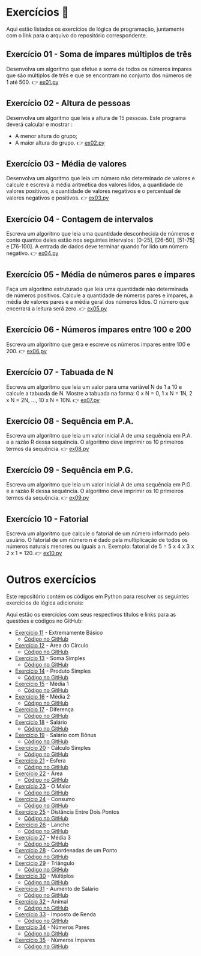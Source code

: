 # Exercícios 📝

Aqui estão listados os exercícios de lógica de programação, juntamente com o link para o arquivo do repositório correspondente.

## Exercício 01 - Soma de ímpares múltiplos de três
Desenvolva um algoritmo que efetue a soma de todos os números ímpares que são múltiplos de três e que se encontram no conjunto dos números de 1 até 500.
👉 [ex01.py](https://github.com/faalb/Atividades-Logica-Python/blob/novos-arquivos/ex01.py)

## Exercício 02 - Altura de pessoas
Desenvolva um algoritmo que leia a altura de 15 pessoas. Este programa deverá calcular e mostrar :
- A menor altura do grupo;
- A maior altura do grupo.
👉 [ex02.py](https://github.com/faalb/Atividades-Logica-Python/blob/novos-arquivos/ex02.py)

## Exercício 03 - Média de valores
Desenvolva um algoritmo que leia um número não determinado de valores e calcule e escreva a média aritmética dos valores lidos, a quantidade de valores positivos, a quantidade de valores negativos e o percentual de valores negativos e positivos.
👉 [ex03.py](https://github.com/faalb/Atividades-Logica-Python/blob/novos-arquivos/ex03.py)

## Exercício 04 - Contagem de intervalos
Escreva um algoritmo que leia uma quantidade desconhecida de números e conte quantos deles estão nos seguintes intervalos: [0-25], [26-50], [51-75] e [76-100]. A entrada de dados deve terminar quando for lido um número negativo.
👉 [ex04.py](https://github.com/faalb/Atividades-Logica-Python/blob/novos-arquivos/ex04.py)

## Exercício 05 - Média de números pares e ímpares
Faça um algoritmo estruturado que leia uma quantidade não determinada de números positivos. Calcule a quantidade de números pares e ímpares, a média de valores pares e a média geral dos números lidos. O número que encerrará a leitura será zero.
👉 [ex05.py](https://github.com/faalb/Atividades-Logica-Python/blob/novos-arquivos/ex05.py)

## Exercício 06 - Números ímpares entre 100 e 200
Escreva um algoritmo que gera e escreve os números ímpares entre 100 e 200.
👉 [ex06.py](https://github.com/faalb/Atividades-Logica-Python/blob/novos-arquivos/ex06.py)

## Exercício 07 - Tabuada de N
Escreva um algoritmo que leia um valor para uma variável N de 1 a 10 e calcule a tabuada de N. Mostre a tabuada na forma: 0 x N = 0, 1 x N = 1N, 2 x N = 2N, ..., 10 x N = 10N.
👉 [ex07.py](https://github.com/faalb/Atividades-Logica-Python/blob/novos-arquivos/ex07.py)

## Exercício 08 - Sequência em P.A.
Escreva um algoritmo que leia um valor inicial A
de uma sequência em P.A. e a razão R dessa sequência. O algoritmo deve imprimir os 10 primeiros termos da sequência.
👉 [ex08.py](https://github.com/faalb/Atividades-Logica-Python/blob/novos-arquivos/ex08.py)

## Exercício 09 - Sequência em P.G.
Escreva um algoritmo que leia um valor inicial A de uma sequência em P.G. e a razão R dessa sequência. O algoritmo deve imprimir os 10 primeiros termos da sequência.
👉 [ex09.py](https://github.com/faalb/Atividades-Logica-Python/blob/novos-arquivos/ex09.py)

## Exercício 10 - Fatorial
Escreva um algoritmo que calcule o fatorial de um número informado pelo usuário. O fatorial de um número n é dado pela multiplicação de todos os números naturais menores ou iguais a n. Exemplo: fatorial de 5 = 5 x 4 x 3 x 2 x 1 = 120.
👉 [ex10.py](https://github.com/faalb/Atividades-Logica-Python/blob/novos-arquivos/ex10.py)

# Outros exercícios

Este repositório contém os códigos em Python para resolver os seguintes exercícios de lógica adicionais:

Aqui estão os exercícios com seus respectivos títulos e links para as questões e códigos no GitHub:

- [Exercício 11](https://www.beecrowd.com.br/repository/UOJ_1001.html) - Extremamente Básico
  - [Código no GitHub](https://github.com/faalb/Atividades-Logica-Python/blob/novos-arquivos/ex11.py)
- [Exercício 12](https://www.beecrowd.com.br/repository/UOJ_1002.html) - Área do Círculo
  - [Código no GitHub](https://github.com/faalb/Atividades-Logica-Python/blob/novos-arquivos/ex12.py)
- [Exercício 13](https://www.beecrowd.com.br/repository/UOJ_1003.html) - Soma Simples
  - [Código no GitHub](https://github.com/faalb/Atividades-Logica-Python/blob/novos-arquivos/ex13.py)
- [Exercício 14](https://www.beecrowd.com.br/repository/UOJ_1004.html) - Produto Simples
  - [Código no GitHub](https://github.com/faalb/Atividades-Logica-Python/blob/novos-arquivos/ex14.py)
- [Exercício 15](https://www.beecrowd.com.br/repository/UOJ_1005.html) - Média 1
  - [Código no GitHub](https://github.com/faalb/Atividades-Logica-Python/blob/novos-arquivos/ex15.py)
- [Exercício 16](https://www.beecrowd.com.br/repository/UOJ_1006.html) - Média 2
  - [Código no GitHub](https://github.com/faalb/Atividades-Logica-Python/blob/novos-arquivos/ex16.py)
- [Exercício 17](https://www.beecrowd.com.br/repository/UOJ_1007.html) - Diferença
  - [Código no GitHub](https://github.com/faalb/Atividades-Logica-Python/blob/novos-arquivos/ex17.py)
- [Exercício 18](https://www.beecrowd.com.br/repository/UOJ_1008.html) - Salário
  - [Código no GitHub](https://github.com/faalb/Atividades-Logica-Python/blob/novos-arquivos/ex18.py)
- [Exercício 19](https://www.beecrowd.com.br/repository/UOJ_1009.html) - Salário com Bônus
  - [Código no GitHub](https://github.com/faalb/Atividades-Logica-Python/blob/novos-arquivos/ex19.py)
- [Exercício 20](https://www.beecrowd.com.br/repository/UOJ_1010.html) - Cálculo Simples
  - [Código no GitHub](https://github.com/faalb/Atividades-Logica-Python/blob/novos-arquivos/ex20.py)
- [Exercício 21](https://www.beecrowd.com.br/repository/UOJ_1011.html) - Esfera
  - [Código no GitHub](https://github.com/faalb/Atividades-Logica-Python/blob/novos-arquivos/ex21.py)
- [Exercício 22](https://www.beecrowd.com.br/repository/UOJ_1012.html) - Área
  - [Código no GitHub](https://github.com/faalb/Atividades-Logica-Python/blob/novos-arquivos/ex22.py)
- [Exercício 23](https://www.beecrowd.com.br/repository/UOJ_1013.html) - O Maior
  - [Código no GitHub](https://github.com/faalb/Atividades-Logica-Python/blob/novos-arquivos/ex23.py)
- [Exercício 24](https://www.beecrowd.com.br/repository/UOJ_1014.html) - Consumo
  - [Código no GitHub](https://github.com/faalb/Atividades-Logica-Python/blob/novos-arquivos/ex24.py)
- [Exercício 25](https://www.beecrowd.com.br/repository/UOJ_1015.html) - Distância Entre Dois Pontos
  - [Código no GitHub](https://github.com/faalb/Atividades-Logica-Python/blob/novos-arquivos/ex25.py)
- [Exercício 26](https://www.beecrowd.com.br/repository/UOJ_1038.html) - Lanche
  - [Código no GitHub](https://github.com/faalb/Atividades-Logica-Python/blob/novos-arquivos/ex26.py)
- [Exercício 27](https://www.beecrowd.com.br/repository/UOJ_1040.html) - Média 3
  - [Código no GitHub](https://github.com/faalb/Atividades-Logica-Python/blob/novos-arquivos/ex27.py)
- [Exercício 28](https://www.beecrowd.com.br/repository/UOJ_1041.html) - Coordenadas de um Ponto
  - [Código no GitHub](https://github.com/faalb/Atividades-Logica-Python/blob/novos-arquivos/ex28.py)
- [Exercício 29](https://www.beecrowd.com.br/repository/UOJ_1043.html) - Triângulo
  - [Código no GitHub](https://github.com/faalb/Atividades-Logica-Python/blob/novos-arquivos/ex29.py)
- [Exercício 30](https://www.beecrowd.com.br/repository/UOJ_1044.html) - Múltiplos
  - [Código no GitHub](https://github.com/faalb/Atividades-Logica-Python/blob/novos-arquivos/ex30.py)
- [Exercício 31](https://www.beecrowd.com.br/repository/UOJ_1048.html) - Aumento de Salário
  - [Código no GitHub](https://github.com/faalb/Atividades-Logica-Python/blob/novos-arquivos/ex31.py)
- [Exercício 32](https://www.beecrowd.com.br/repository/UOJ_1049.html) - Animal
  - [Código no GitHub](https://github.com/faalb/Atividades-Logica-Python/blob/novos-arquivos/ex32.py)
- [Exercício 33](https://www.beecrowd.com.br/repository/UOJ_1051.html) - Imposto de Renda
  - [Código no GitHub](https://github.com/faalb/Atividades-Logica-Python/blob/novos-arquivos/ex33.py)
- [Exercício 34](https://www.beecrowd.com.br/repository/UOJ_1059.html) - Números Pares
  - [Código no GitHub](https://github.com/faalb/Atividades-Logica-Python/blob/novos-arquivos/ex34.py)
- [Exercício 35](https://www.beecrowd.com.br/repository/UOJ_1067.html) - Números Ímpares
  - [Código no GitHub](https://github.com/faalb/Atividades-Logica-Python/blob/novos-arquivos/ex35.py)
